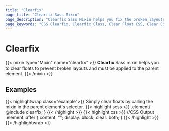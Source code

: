 ```yaml
---
title: "Clearfix"
page_title: "Clearfix Sass Mixin"
page_description: "Clearfix Sass Mixin helps you fix the broken layouts caused by using float CSS property."
page_keywords: "CSS Clearfix, Clearfix Class, Clear Float CSS, Clear CSS, Clear: Both CSS"
---
```


# Clearfix

{{< mixin type="Mixin" name="clearfix" >}}
**Clearfix** Sass mixin helps you to clear floats to prevent broken layouts and must be applied to the parent element.
{{< /mixin >}}

## Examples

{{< highlightwrap class="example">}}
Simply clear floats by calling the mixin in the parent element's selector.
{{< highlight scss >}}
.element{
  @include clearfix;
}
{{< /highlight >}}
{{< highlight css >}}
//CSS Output
.element::after {
  content: "";
  display: block;
  clear: both;
}
{{< /highlight >}}
{{< /highlightwrap >}}

